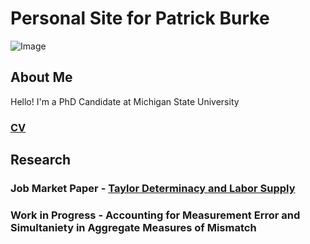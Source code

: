 # Personal Site for Patrick Burke
![Image](https://github.com/burkepa/picture/blob/ae382707fc32dec8fbedc83478d187c1e5dee5b1/profilepic.JPG)
## About Me
Hello! I'm a PhD Candidate at Michigan State University
### [CV](https://github.com/burkepa/CV/blob/a055b772c778979ae4fb4a76ca539379e632058f/temporary-shortcv.pdf) 

## Research
### Job Market Paper - [Taylor Determinacy and Labor Supply](https://github.com/burkepa/JMP/raw/0a73858e2a0448af4a0f169e63c0fa3a3b99d6b2/lsupplydetS.pdf)
### Work in Progress - Accounting for Measurement Error and Simultaniety in Aggregate Measures of Mismatch
